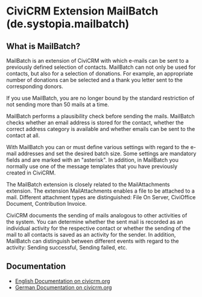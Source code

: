 # CiviCRM Extension MailBatch (de.systopia.mailbatch)

## What is MailBatch?

MailBatch is an extension of CiviCRM with which e-mails can be sent to a previously defined selection of contacts. MailBatch can not only be used for contacts, but also for a selection of donations. For example, an appropriate number of donations can be selected and a thank you letter sent to the corresponding donors.

If you use MailBatch, you are no longer bound by the standard restriction of not sending more than 50 mails at a time.

MailBatch performs a plausibility check before sending the mails. MailBatch checks whether an email address is stored for the contact, whether the correct address category is available and whether emails can be sent to the contact at all. 

With MailBatch you can or must define various settings with regard to the e-mail addresses and set the desired batch size. Some settings are mandatory fields and are marked with an "asterisk". In addition, in MailBatch you normally use one of the message templates that you have previously created in CiviCRM. 

The MailBatch extension is closely related to the MailAttachments extension. The extension MailAttachments enables a file to be attached to a mail. Different attachment types are distinguished: File On Server, CiviOffice Document, Contribution Invoice.

CiviCRM documents the sending of mails analogous to other activities of the system. You can determine whether the sent mail is recorded as an individual activity for the respective contact or whether the sending of the mail to all contacts is saved as an activity for the sender. In addition, MailBatch can distinguish between different events with regard to the activity: Sending successful, Sending failed, etc. 


## Documentation
- [English Documentation on civicrm.org](https://docs.civicrm.org/mailbatch/en/latest)
- [German Documentation on civicrm.org](https://docs.civicrm.org/mailbatch/de/latest)